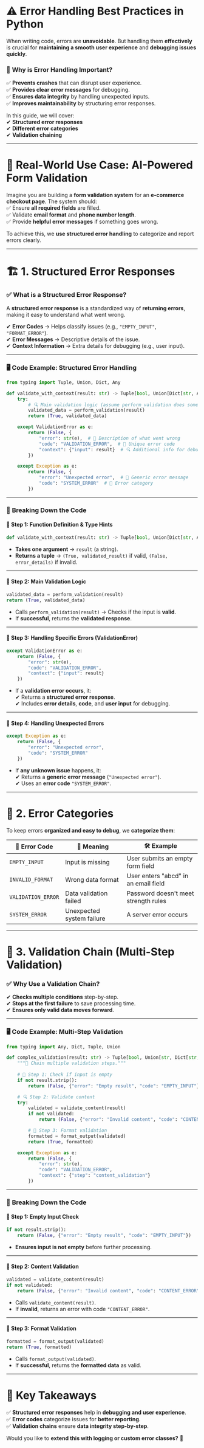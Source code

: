 # ⚠️ **Error Handling Best Practices in Python**  

When writing code, errors are **unavoidable**. But handling them **effectively** is crucial for **maintaining a smooth user experience** and **debugging issues quickly**.  

### 🎯 **Why is Error Handling Important?**  
✅ **Prevents crashes** that can disrupt user experience.  
✅ **Provides clear error messages** for debugging.  
✅ **Ensures data integrity** by handling unexpected inputs.  
✅ **Improves maintainability** by structuring error responses.  

In this guide, we will cover:  
✔ **Structured error responses**  
✔ **Different error categories**  
✔ **Validation chaining**  

---

# 📌 **Real-World Use Case: AI-Powered Form Validation**  

Imagine you are building a **form validation system** for an **e-commerce checkout page**. The system should:  
✅ Ensure **all required fields** are filled.  
✅ Validate **email format** and **phone number length**.  
✅ Provide **helpful error messages** if something goes wrong.  

To achieve this, we **use structured error handling** to categorize and report errors clearly.  

---

# 🏗 **1. Structured Error Responses**  

### ✅ **What is a Structured Error Response?**  
A **structured error response** is a standardized way of **returning errors**, making it easy to understand what went wrong.  

✔ **Error Codes** → Helps classify issues (e.g., `"EMPTY_INPUT"`, `"FORMAT_ERROR"`).  
✔ **Error Messages** → Descriptive details of the issue.  
✔ **Context Information** → Extra details for debugging (e.g., user input).  

---

### 🖥 **Code Example: Structured Error Handling**  

```python
from typing import Tuple, Union, Dict, Any

def validate_with_context(result: str) -> Tuple[bool, Union[Dict[str, Any], str]]:
    try:
        # 🔍 Main validation logic (assume perform_validation does some checks)
        validated_data = perform_validation(result)
        return (True, validated_data)

    except ValidationError as e:
        return (False, {
            "error": str(e),  # 📝 Description of what went wrong
            "code": "VALIDATION_ERROR",  # 🔢 Unique error code
            "context": {"input": result}  # 🔍 Additional info for debugging
        })

    except Exception as e:
        return (False, {
            "error": "Unexpected error",  # 🛑 Generic error message
            "code": "SYSTEM_ERROR"  # 🔢 Error category
        })
```

---

### 📌 **Breaking Down the Code**  

#### 📍 **Step 1: Function Definition & Type Hints**  
```python
def validate_with_context(result: str) -> Tuple[bool, Union[Dict[str, Any], str]]:
```
- **Takes one argument** → `result` (a string).  
- **Returns a tuple** → `(True, validated_result)` if valid, `(False, error_details)` if invalid.  

---

#### 📍 **Step 2: Main Validation Logic**  
```python
validated_data = perform_validation(result)
return (True, validated_data)
```
- Calls `perform_validation(result)` → Checks if the input is **valid**.  
- If **successful**, returns the **validated response**.  

---

#### 📍 **Step 3: Handling Specific Errors (ValidationError)**  
```python
except ValidationError as e:
    return (False, {
        "error": str(e),
        "code": "VALIDATION_ERROR",
        "context": {"input": result}
    })
```
- If a **validation error occurs**, it:  
  ✔ Returns a **structured error response**.  
  ✔ Includes **error details**, **code**, and **user input** for debugging.  

---

#### 📍 **Step 4: Handling Unexpected Errors**  
```python
except Exception as e:
    return (False, {
        "error": "Unexpected error",
        "code": "SYSTEM_ERROR"
    })
```
- If **any unknown issue** happens, it:  
  ✔ Returns a **generic error message** (`"Unexpected error"`).  
  ✔ Uses an **error code** `"SYSTEM_ERROR"`.  

---

# 🚀 **2. Error Categories**  

To keep errors **organized and easy to debug**, we **categorize them**:  

| 🔢 Error Code         | 📌 Meaning | 🛠 Example |
|----------------------|------------|------------|
| `EMPTY_INPUT`        | Input is missing | User submits an empty form field |
| `INVALID_FORMAT`     | Wrong data format | User enters "abcd" in an email field |
| `VALIDATION_ERROR`   | Data validation failed | Password doesn't meet strength rules |
| `SYSTEM_ERROR`       | Unexpected system failure | A server error occurs |

---

# 🔗 **3. Validation Chain (Multi-Step Validation)**  

### ✅ **Why Use a Validation Chain?**  
✔ **Checks multiple conditions** step-by-step.  
✔ **Stops at the first failure** to save processing time.  
✔ **Ensures only valid data moves forward**.  

---

### 🖥 **Code Example: Multi-Step Validation**  

```python
from typing import Any, Dict, Tuple, Union

def complex_validation(result: str) -> Tuple[bool, Union[str, Dict[str, Any]]]:
    """🚦 Chain multiple validation steps."""
    
    # 🛑 Step 1: Check if input is empty
    if not result.strip():
        return (False, {"error": "Empty result", "code": "EMPTY_INPUT"})

    # 🔍 Step 2: Validate content
    try:
        validated = validate_content(result)
        if not validated:
            return (False, {"error": "Invalid content", "code": "CONTENT_ERROR"})

        # 🎨 Step 3: Format validation
        formatted = format_output(validated)
        return (True, formatted)

    except Exception as e:
        return (False, {
            "error": str(e),
            "code": "VALIDATION_ERROR",
            "context": {"step": "content_validation"}
        })
```

---

### 📌 **Breaking Down the Code**  

#### 📍 **Step 1: Empty Input Check**  
```python
if not result.strip():
    return (False, {"error": "Empty result", "code": "EMPTY_INPUT"})
```
- **Ensures input is not empty** before further processing.  

---

#### 📍 **Step 2: Content Validation**  
```python
validated = validate_content(result)
if not validated:
    return (False, {"error": "Invalid content", "code": "CONTENT_ERROR"})
```
- Calls `validate_content(result)`.  
- If **invalid**, returns an error with code `"CONTENT_ERROR"`.  

---

#### 📍 **Step 3: Format Validation**  
```python
formatted = format_output(validated)
return (True, formatted)
```
- Calls `format_output(validated)`.  
- If **successful**, returns the **formatted data** as valid.  

---

# 🎯 **Key Takeaways**  

✅ **Structured error responses** help in **debugging and user experience**.  
✅ **Error codes** categorize issues for **better reporting**.  
✅ **Validation chains** ensure **data integrity step-by-step**.  

Would you like to **extend this with logging or custom error classes?** 🚀
